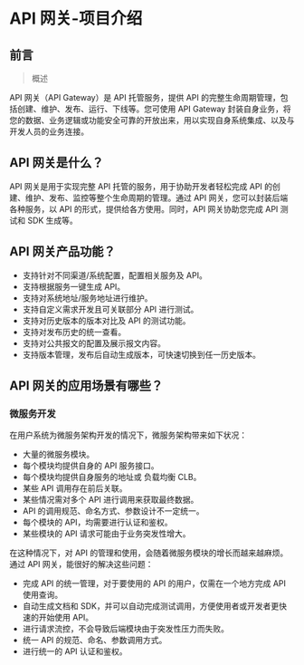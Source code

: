 # API 网关-项目介绍

## 前言

> 概述

API 网关（API Gateway）是 API 托管服务，提供 API 的完整生命周期管理，包括创建、维护、发布、运行、下线等。您可使用 API Gateway 封装自身业务，将您的数据、业务逻辑或功能安全可靠的开放出来，用以实现自身系统集成、以及与开发人员的业务连接。

## API 网关是什么？

API 网关是用于实现完整 API 托管的服务，用于协助开发者轻松完成 API 的创建、维护、发布、监控等整个生命周期的管理。通过 API 网关，您可以封装后端各种服务，以 API 的形式，提供给各方使用。同时，API 网关协助您完成 API 测试和 SDK 生成等。

## API 网关产品功能？

- 支持针对不同渠道/系统配置，配置相关服务及 API。
- 支持根据服务一键生成 API。
- 支持对系统地址/服务地址进行维护。
- 支持自定义需求开发且可关联部分 API 进行测试。
- 支持对历史版本的版本对比及 API 的测试功能。
- 支持对发布历史的统一查看。
- 支持对公共报文的配置及展示报文内容。
- 支持版本管理，发布后自动生成版本，可快速切换到任一历史版本。

## API 网关的应用场景有哪些？

### 微服务开发

在用户系统为微服务架构开发的情况下，微服务架构带来如下状况：

- 大量的微服务模块。
- 每个模块均提供自身的 API 服务接口。
- 每个模块均提供自身服务的地址或 负载均衡 CLB。
- 某些 API 调用存在前后关联。
- 某些情况需对多个 API 进行调用来获取最终数据。
- API 的调用规范、命名方式、参数设计不一定统一。
- 每个模块的 API，均需要进行认证和鉴权。
- 某些模块的 API 请求可能由于业务突发性增大。

在这种情况下，对 API 的管理和使用，会随着微服务模块的增长而越来越麻烦。通过 API 网关，能很好的解决这些问题：

- 完成 API 的统一管理，对于要使用的 API 的用户，仅需在一个地方完成 API 使用查询。
- 自动生成文档和 SDK，并可以自动完成测试调用，方便使用者或开发者更快速的开始使用 API。
- 进行请求流控，不会导致后端模块由于突发性压力而失败。
- 统一 API 的规范、命名、参数调用方式。
- 进行统一的 API 认证和鉴权。
